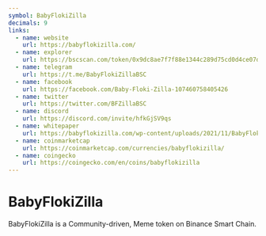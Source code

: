 ```yaml
---
symbol: BabyFlokiZilla
decimals: 9
links:
  - name: website
    url: https://babyflokizilla.com/
  - name: explorer
    url: https://bscscan.com/token/0x9dc8ae7f7f88e1344c289d75cd0d4ce07dc4aae6
  - name: telegram
    url: https://t.me/BabyFlokiZillaBSC
  - name: facebook
    url: https://facebook.com/Baby-Floki-Zilla-107460758405426
  - name: twitter
    url: https://twitter.com/BFZillaBSC
  - name: discord
    url: https://discord.com/invite/hfkGjSV9qs
  - name: whitepaper
    url: https://babyflokizilla.com/wp-content/uploads/2021/11/BabyFlokiZilla-White-Paper.pdf
  - name: coinmarketcap
    url: https://coinmarketcap.com/currencies/babyflokizilla/
  - name: coingecko
    url: https://coingecko.com/en/coins/babyflokizilla
---
```


# BabyFlokiZilla

BabyFlokiZilla is a Community-driven, Meme token on Binance Smart Chain.
